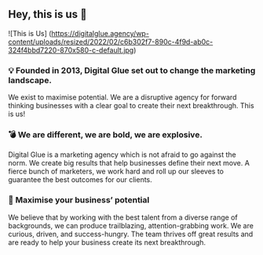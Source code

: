 ## Hey, this is us 👋

![This is Us] (https://digitalglue.agency/wp-content/uploads/resized/2022/02/c6b302f7-890c-4f9d-ab0c-324f4bbd7220-870x580-c-default.jpg)


### 💡 Founded in 2013, Digital Glue set out to change the marketing landscape.

We exist to maximise potential. We are a disruptive agency for forward thinking businesses with a clear goal to create their next breakthrough.
This is us!

### 💣 We are different, we are bold, we are explosive.

Digital Glue is a marketing agency which is not afraid to go against the norm. We create big results that help businesses define their next move. A fierce bunch of marketers, we work hard and roll up our sleeves to guarantee the best outcomes for our clients. 


### 🚀 Maximise your business’ potential

We believe that by working with the best talent from a diverse range of backgrounds, we can produce trailblazing, attention-grabbing work. We are curious, driven, and success-hungry. The team thrives off great results and are ready to help your business create its next breakthrough.
